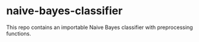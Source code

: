 # naive-bayes-classifier
This repo contains an importable Naive Bayes classifier with preprocessing functions.

